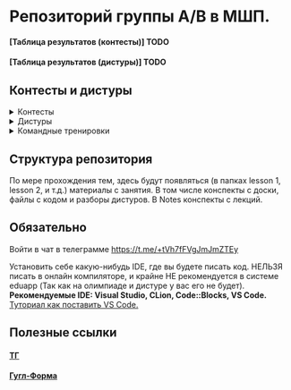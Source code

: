 # Репозиторий группы A/B в МШП.

#### [Таблица результатов (контесты)] TODO
<!-- (https://contest.informatics.ru/ejstand/2024-25/mps/group-b2) -->

#### [Таблица результатов (дистуры)] TODO
<!-- (https://contest.informatics.ru/ejstand/2024-25/mps/group-b2-tours) -->

## Контесты и дистуры

<details>
      <summary>Контесты</summary>

#### [Корневые эвристики](https://contest.informatics.ru/cgi-bin/new-client?contest_id=26100)


</details>

<details>
      <summary>Дистуры</summary>



</details>

<details>
      <summary>Командные тренировки</summary>

#### [Тренировка 1 (Дорешка)](https://contest.informatics.ru/cgi-bin/new-client?contest_id=25937)

</details>


## Структура репозитория
По мере прохождения тем, здесь будут появляться (в папках lesson 1, lesson 2, и т.д.) материалы с занятия. В том числе конспекты с доски, файлы с кодом и разборы дистуров. В Notes конспекты с лекций.

## Обязательно

Войти в чат в телеграмме https://t.me/+tVh7fFVgJmJmZTEy

Установить себе какую-нибудь IDE, где вы будете писать код. НЕЛЬЗЯ писать в онлайн компиляторе, и крайне НЕ рекомендуется в системе eduapp (Так как на олимпиаде и дистуре у вас его не будет).\
**Рекомендуемые IDE: Visual Studio, CLion, Code::Blocks, VS Code.**\
[Туториал как поставить VS Code.](https://github.com/Uliana666/MSHP/blob/main/lesson%200.%20Tutorial/README.md)

## Полезные ссылки


#### [ТГ](https://t.me/+tVh7fFVgJmJmZTEy)

#### [Гугл-Форма](https://docs.google.com/forms/d/e/1FAIpQLSfhYPRmggbhiS8u8ZtsorZzw-B2IUCGpUPWVUdAgOoCl3AYxA/viewform?usp=dialog)